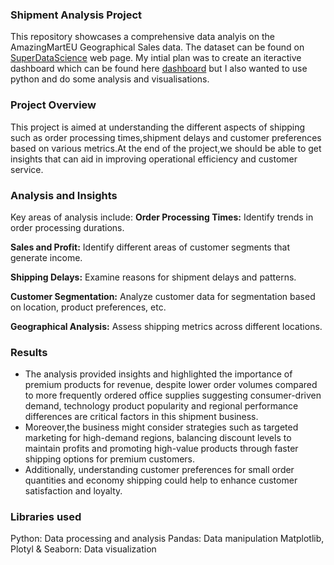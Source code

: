 ### Shipment Analysis Project
This repository showcases a comprehensive data analyis on the AmazingMartEU Geographical Sales data. The dataset can be found on [SuperDataScience](https://www.superdatascience.com/pages/powerbi) web page. My intial plan was to create an iteractive dashboard which can be found here [dashboard](https://sabuny.github.io/Shipment-Analysis/) but I also wanted to use python and do some analysis and visualisations. 
### Project Overview
This project is aimed at understanding the different aspects of shipping such as order processing times,shipment delays and customer preferences based on various metrics.At the end of the project,we should be able to get insights that can aid in improving operational efficiency and customer service.
### Analysis and Insights
Key areas of analysis include:
**Order Processing Times:** Identify trends in order processing durations.

**Sales and Profit:** Identify different areas of customer segments that generate income.

**Shipping Delays:** Examine reasons for shipment delays and patterns.

**Customer Segmentation:** Analyze customer data for segmentation based on location, product preferences, etc.

**Geographical Analysis:** Assess shipping metrics across different locations.
### Results
* The analysis provided insights and highlighted the importance of premium products for revenue, despite lower order volumes compared to more frequently ordered office supplies suggesting consumer-driven demand, technology product popularity and regional performance differences are critical factors in this shipment business.
* Moreover,the business might consider strategies such as targeted marketing for high-demand regions, balancing discount levels to maintain profits and promoting high-value products through faster shipping options for premium customers.
* Additionally, understanding customer preferences for small order quantities and economy shipping could help to enhance customer satisfaction and loyalty.
### Libraries used
Python: Data processing and analysis
Pandas: Data manipulation
Matplotlib, Plotyl & Seaborn: Data visualization
